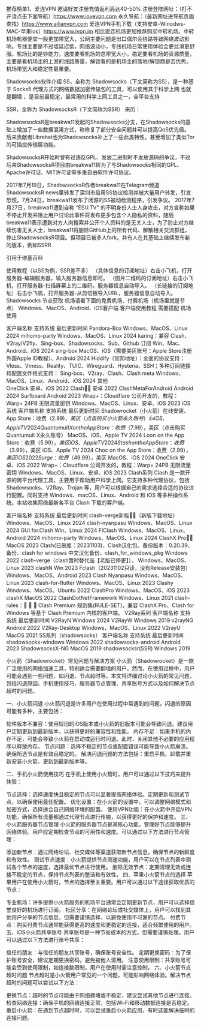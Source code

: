 推荐榜单1、爱连VPN 邀请好友注册充值返利高达40-50% 
注册登陆网址：（打不开请点击下面导航）https://www.iovevpn.com
永久导航：（最新网址进导航页面查找）https://www.ailianvpn.com
爱连VPN手机下载（支持安卓-Winodws-MAC-苹果ios）https://www.ivpn.im
相比直连机场更加推荐购买中转机场。中转机场机器便宜一般更加带宽大，公网主要问题是出口偶尔会绕路导致网络波动影响。专线主要是不过墙延迟低，网络波动小，专线机场日常使用体验会更丝滑更舒服。机场比的是钞能力，速度要看机场的总带宽大小。稳定要看机场的资源质量，主要是看机场主的上游的线路质量，解锁看的是机场主的落地/解锁商是否优秀。机场带宽大和稳定性最重要。

Shadowsocks软件介绍
SS，全称为 Shadowsocks（下文简称为SS），是一种基于 Socks5 代理方式的网络数据加密传输包的工具，可以使用其于科学上网 也就是翻墙 ，是目前最稳定，最常用的科学上网工具之一，全平台支持

SSR，全称为 ShadowsocksR（下文简称为SSR） 来历：

ShadowsocksR是breakwa11发起的Shadowsocks分支，在Shadowsocks的基础上增加了一些数据混淆方式，称修复了部分安全问题并可以提高QoS优先级。后来贡献者Librehat也为Shadowsocks补上了一些此类特性，甚至增加了类似Tor的可插拔传输层功能。

ShadowsocksR开始时曾有过违反GPL、发放二进制时不发放源码的争议，不过后来ShadowsocksR项目由breakwa11转为了与Shadowsocks相同的GPL、Apache许可证、MIT许可证等多重自由软件许可协议。

2017年7月19日，ShadowsocksR作者breakwa11在Telegram频道ShadowsocksR news里转发了深圳市启用SS协议检测并被大量用户转发，引发恐慌。7月24日，breakwa11发布了闭源的SS被动检测程序，引发争议。 2017年7月27日，breakwa11遭到自称 “ESU.TV” 的不明身份人士人身攻击，对方宣称如果不停止开发并阻止用户讨论此事件将发布更多包含个人隐私的资料，随后breakwa11表示遭到对方人肉搜索并公开个人资料的是无关人士，为了防止对方继续伤害无关人士，breakwa11将删除GitHub上的所有代码、解散相关交流群组，停止ShadowsocksR项目。但项目已被多人fork。并有人在其基础上继续发布新的版本，例如SSRR

引用于维基百科

使用教程（以SS为例，SSR差不多）
（具体信息的订阅地址）右击小飞机，打开服务器-编辑服务器，输入服务器信息即可。
（图片二维码的订阅地址）右击小飞机，打开服务器-扫描屏幕上的二维码，服务器信息自动导入。
（长链接的订阅地址）右击小飞机，打开服务器-从剪切板导入URL，服务器信息自动导入。
Shadowsocks 节点获取
机场请看下面的免费机场、付费机场（机场里就是节点）
Windows、MacOS、Android、iOS客户端
客户端使用教程 需要搭配 机场 使用

客户端名称	支持系统	最后更新时间
Pandora-Box	Windows、MacOS、Linux	2024
mihomo-party	Windows、MacOS、Linux	2024
karing：兼容 Clash、V2ray/V2fly、Sing-box、Shadowsocks、Sub、Github 订阅	Win、Mac、Android、iOS	2024
sing-box	MacOS、iOS（需要美区账号：Apple Store注册外国Apple ID教程）、Android	2024
Hiddify（官网地址）：全面的协议支持：Vless、Vmess、Reality、TUIC、Wireguard、Hysteria、SSH；多种订阅链接和配置文件格式支持： Sing-box、V2ray、Clash、Clash meta	Windows、MacOS、Linux、Android、iOS	2024
其他	
OneClick	安卓、iOS	2022
Clash👍🏻	安卓	2022
ClashMetaForAndroid	Android	2024
Surfboard	Android	2023
Wrap+：Cloudflare 公司开发的，教程：Warp+ 24PB 无限流量密钥	Windows、MacOS、Linux、安卓、iOS	2023
iOS系统
客户端名称	支持系统	最后更新时间
Shadowrocket（小火箭）在线安装、App Store：收费（$2.99)，美区（点击购买小火箭永久账号）👍	iOS、Apple TV	2024
Quantumult X on the App Store：收费（$7.99），美区（点击购买Quantumult X永久账号）	MacOS、iOS、Apple TV	2024
Loon on the App Store：收费（$5.99），美区	iOS、Apple TV	2024
Stash on the App Store：收费（$3.99），美区	iOS、Apple TV	2024
Choc on the App Store：收费（$2.99），美区	iOS	2022
Surge：收费（$49.99），美区	MacOS、iOS	2024
OneClick	安卓、iOS	2022
Wrap+：Cloudflare 公司开发的，教程：Warp+ 24PB 无限流量密钥	Windows、MacOS、Linux、安卓、iOS	2023
Clash系列
Clash 是一款开源的跨平台代理工具，主要用于帮助用户科学上网。它支持多种代理协议，包括 Shadowsocks、V2Ray、Trojan 等，用户可以根据自己的需求选择合适的协议进行配置。同时支持 Windows、macOS、Linux、Android 和 iOS 等多种操作系统。本站收集网络最新各平台 Clash 下载的客户端。

客户端名称	支持系统	最后更新时间
clash-verge新版👍🏻（新版下载地址）	Windows、MacOS、Linux	2024
clash-nyanpasu	Windows、MacOS、Linux	2024
GUI.for.Clash	Win、Linux	2024
FlClash	Windows、MacOS、Linux、Android	2024
mihomo-party	Windows、MacOS、Linux	2024
ClashX Pro👍🏻	MacOS	2023
Clash(已删库：20231103)、Clash汉化包、备份版本：0.20.39、备份、clash for windows 中文汉化备份、clash_for_windows_pkg	Windows	2022
clash-verge（clash暂时替代品【老版已停更】）、	Windows、MacOS、Linux	2023
clashN	Win	2023
Fclash（20231102只读，没有Release安装包）	Windows、MacOS、Android	2023
Clash Nyanpasu	Windows、MacOS、Linux	2023
clash-for-flutter	Windows、MacOS、Linux	2023
Clashy	Windows、MacOS、Ubuntu	2022
ClashPro	Windows、MacOS、iOS	2023
clashX	MacOS	2022
ClashDotNetFramework	Windows、Linux	2021
clash-rules：🦄️ 🎃 👻 Clash Premium 规则集(RULE-SET)，兼容 ClashX Pro、Clash for Windows 等基于 Clash Premium 内核的客户端。
V2Ray系列
客户端名称	支持系统	最后更新时间
V2RayN	Windows	2024
V2RayW	Windows	2019
v2rayNG	Android	2022
V2Ray-Desktop	Windows、MacOS、Linux	2022
V2rayU	MacOS	2021
SS系列（shadowsocks）
客户端名称	支持系统	最后更新时间
shadowsocks-windows	Windows	2022
shadowsocks-android	Android	2023
ShadowsocksX-NG	MacOS	2019
shadowsocksr(SSR)	Windows	2019

小火箭（Shadowrocket）常见问题与解决方案
小火箭（Shadowrocket）是一款广泛使用的网络加速工具，特别适合需要翻墙的用户。然而，在使用过程中，用户可能会遇到一些问题，如闪退、节点超时等。本文将详细讨论小火箭的常见问题，包括闪退原因、手机使用技巧、服务器节点管理、共享账号方式以及如何解决节点超时的问题。

一、小火箭闪退
小火箭闪退是许多用户在使用过程中常遇到的问题。闪退的原因可能有多种，主要包括：

软件版本不兼容：使用较旧的iOS版本或小火箭的旧版本可能会导致闪退。建议用户定期更新到最新版本，以获得更好的兼容性和性能。
内存不足：如果手机的内存不足，可能会导致小火箭在启动或运行时闪退。此时，关闭其他不必要的应用程序以释放内存。
节点问题：选择不稳定的节点或配置错误可能导致小火箭崩溃。确保所选节点是有效且稳定的。
解决闪退问题的方法包括：重启手机、卸载并重新安装小火箭、更新到最新版本等。

二、手机小火箭使用技巧
在手机上使用小火箭时，用户可以通过以下技巧来提升体验：

节点选择：选择速度快且稳定的节点可以显著提高网络体验。定期更新和测试节点，以确保使用最佳配置。
优化设置：在小火箭的设置中，可以调整网络模式和加密方式，选择适合自己网络环境的配置。
使用VPN功能：在小火箭中开启VPN功能，确保所有流量都通过代理节点进行传输，以获得更好的保护和速度。
三、小火箭服务器节点管理
小火箭的服务器节点是其核心功能，管理好节点能够提升网络体验。用户应定期检查节点的可用性和速度。可以通过以下方法进行节点管理：

添加新节点：通过网络论坛、社交媒体等渠道获取新节点信息，确保节点的新鲜度和有效性。
测试节点速度：小火箭提供节点测速功能，用户可以在节点列表中测试各个节点的速度，选择最优节点进行使用。
删除无效节点：定期清理无效或连接不稳定的节点，保持节点列表的整洁和有效性。
四、苹果小火箭节点的选择
苹果用户在使用小火箭时，节点的选择至关重要。用户可以通过以下途径获取优质的节点：

专业机场：许多提供小火箭服务的机场平台通常会定期更新节点，用户可以选择信誉良好的机场进行订阅。
社区分享：在网络论坛或社交媒体上，用户可以找到其他用户分享的节点信息，但需要谨慎选择，以避免使用不可靠的节点。
付费节点：购买付费节点通常能获得更高的速度和更稳定的连接，适合频繁使用的用户。
五、iOS小火箭共享账号
共享账号是一种节省成本的方式，但需要谨慎处理。用户可以通过以下方法进行账号共享：

信任的朋友：与信任的朋友共享账号，确保账号安全性。
定期更换密码：为了保护账号安全，建议定期更换密码，避免被他人滥用。
注意使用限制：共享账号可能会受到使用限制，如连接数限制，用户在使用时需注意控制。
六、小火箭节点超时问题
节点超时是小火箭用户常见的一个问题，可能影响网络体验。解决节点超时的问题可以尝试以下方法：

更换节点：超时的节点可能由于网络拥堵或不稳定，建议尝试其他节点进行连接。
检查网络连接：确保手机的网络连接正常，包括Wi-Fi和移动数据连接是否稳定。
重启小火箭：在遇到节点超时时，可以尝试重启小火箭应用，有时这能解决临时的连接问题。

